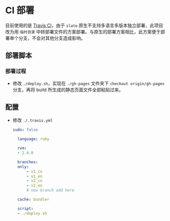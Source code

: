# CI 部署

目前使用的是 [Travis CI](https://travis-ci.org/cloudapidoc/API_Docs)，由于 `slate` 原生不支持多语言多版本独立部署，此项目改为用 `临时目录` 中转部署文件的方案部署。与原生的部署方案相比，此方案便于部署单个分支，不会对其他分支造成影响。

## 部署脚本

### 部署过程
- 修改 `./deploy.sh`，实现在 `./gh-pages` 文件夹下 `checkout origin/gh-pages` 分支，再将 build 所生成的静态页面文件全部粘贴过来。

## 配置
- 修改 `./.travis.yml`
  ```yml
  sudo: false

    language: ruby

    rvm:
    - 2.4.0

    branches:
    only:
        - v1_cn
        - v1_en
        - v2_cn
        - v2_en
        # new branch add here

    cache: bundler

    script: 
    - ./deploy.sh
  ```